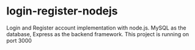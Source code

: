 # login-register-nodejs
Login and Register account implementation with node.js. MySQL as the database, Express as the backend framework.
This project is running on port 3000
